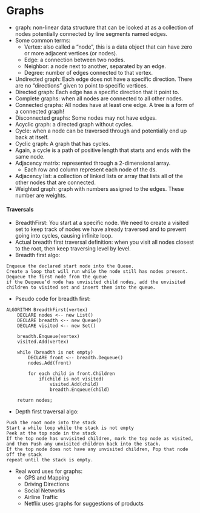 # Graphs

- graph: non-linear data structure that can be looked at as a collection of nodes potentially connected by line segments named edges.
- Some common terms:
  - Vertex: also called a “node”, this is a data object that can have zero or more adjacent vertices (or nodes). 
  - Edge: a connection between two nodes.
  - Neighbor: a node next to another, separated by an edge. 
  - Degree: number of edges connected to that vertex.
- Undirected graph: Each edge does not have a specific direction. There are no “directions” given to point to specific vertices.
- Directed graph: Each edge has a specific direction that it point to. 
- Complete graphs: when all nodes are connected to all other nodes. 
- Connected graphs: All nodes have at least one edge. A tree is a form of a connected graph!
- Disconnected graphs: Some nodes may not have edges.
- Acyclic graph: a directed graph without cycles. 
- Cycle: when a node can be traversed through and potentially end up back at itself. 
- Cyclic graph: A graph that has cycles. 
- Again, a cycle is a path of positive length that starts and ends with the same node. 
- Adjacency matrix: represented through a 2-dimensional array. 
  - Each row and column represent each node of the ds.
- Adjacency list: a collection of linked lists or array that lists all of the other nodes that are connected. 
- Weighted graph: graph with numbers assigned to the edges. These number are weights. 
#### Traversals 
- BreadthFirst: You start at a specific node. We need to create a visited set to keep track of nodes we have already traversed and to prevent going into cycles, causing infinite loop.
- Actual breadth first traversal definition: when you visit all nodes closest to the root, then keep traversing level by level. 
- Breadth first algo:
```
Enqueue the declared start node into the Queue.
Create a loop that will run while the node still has nodes present.
Dequeue the first node from the queue
if the Dequeue‘d node has unvisited child nodes, add the unvisited children to visited set and insert them into the queue.
```
- Pseudo code for breadth first:
```
ALGORITHM BreadthFirst(vertex)
    DECLARE nodes <-- new List()
    DECLARE breadth <-- new Queue()
    DECLARE visited <-- new Set()

    breadth.Enqueue(vertex)
    visited.Add(vertex)

    while (breadth is not empty)
        DECLARE front <-- breadth.Dequeue()
        nodes.Add(front)

        for each child in front.Children
            if(child is not visited)
                visited.Add(child)
                breadth.Enqueue(child)   

    return nodes;
```
- Depth first traversal algo:
```
Push the root node into the stack
Start a while loop while the stack is not empty
Peek at the top node in the stack
If the top node has unvisited children, mark the top node as visited, and then Push any unvisited children back into the stack.
If the top node does not have any unvisited children, Pop that node off the stack
repeat until the stack is empty.
```
- Real word uses for graphs:
  - GPS and Mapping
  - Driving Directions
  - Social Networks
  - Airline Traffic
  - Netflix uses graphs for suggestions of products
  